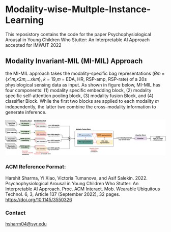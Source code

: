 # Modality-wise-Multple-Instance-Learning
 This reposistory contains the code for the paper Psychophysiological Arousal in Young Children Who Stutter: An Interpretable AI Approach accepted for IMWUT 2022

## Modality Invariant-MIL (MI-MIL) Approach

the MI-MIL approach takes the modality-specific bag representations (𝐵𝑚 ={𝑥1𝑚,𝑥2𝑚,...𝑥𝑘𝑚}, 𝑘 = 19,𝑚 = EDA, HR, RSP-amp, RSP-rate) of a 20s physiological sensing data as input. As shown in figure below, MI-MIL has four components: (1) modality specific embedding block, (2) modality specific self-attention pooling block, (3) modality fusion Block, and (4) classifier Block. While the first two blocks are applied to each modality 𝑚 independently, the latter two combine the cross-modality information to generate inference.

![MI-MIL](https://github.com/asalekin-ubiquitouslab/Modality-wise-Multple-Instance-Learning/blob/main/MIMIL.png)

### ACM Reference Format:
Harshit Sharma, Yi Xiao, Victoria Tumanova, and Asif Salekin. 2022. Psychophysiological Arousal in Young Children Who Stutter: An Interpretable AI Approach. Proc. ACM Interact. Mob. Wearable Ubiquitous Technol. 6, 3, Article 137 (September 2022), 32 pages. https://doi.org/10.1145/3550326

### Contact
hsharm04@syr.edu
